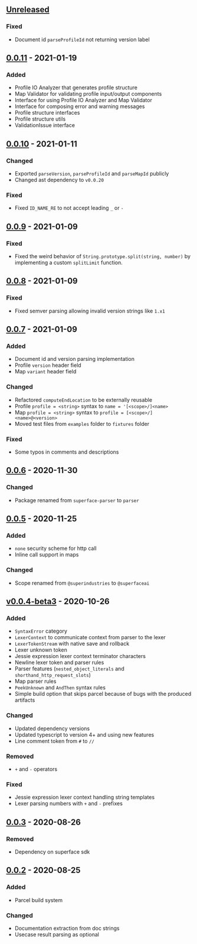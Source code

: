## [Unreleased]

### Fixed
* Document id `parseProfileId` not returning version label

## [0.0.11] - 2021-01-19

### Added
* Profile IO Analyzer that generates profile structure
* Map Validator for validating profile input/output components 
* Interface for using Profile IO Analyzer and Map Validator
* Interface for composing error and warning messages
* Profile structure interfaces
* Profile structure utils
* ValidationIssue interface

## [0.0.10] - 2021-01-11

### Changed
* Exported `parseVersion`, `parseProfileId` and `parseMapId` publicly
* Changed ast dependency to `v0.0.20`

### Fixed
* Fixed `ID_NAME_RE` to not accept leading `_` or `-`

## [0.0.9] - 2021-01-09

### Fixed
* Fixed the weird behavior of `String.prototype.split(string, number)` by implementing a custom `splitLimit` function.

## [0.0.8] - 2021-01-09

### Fixed
* Fixed semver parsing allowing invalid version strings like `1.x1`

## [0.0.7] - 2021-01-09

### Added
* Document id and version parsing implementation
* Profile `version` header field
* Map `variant` header field

### Changed
* Refactored `computeEndLocation` to be externally reusable
* Profile `profile = <string>` syntax to `name = '[<scope>/]<name>`
* Map `profile = <string>` syntax to `profile = [<scope>/]<name>@<version>`
* Moved test files from `examples` folder to `fixtures` folder

### Fixed
* Some typos in comments and descriptions

## [0.0.6] - 2020-11-30

### Changed
* Package renamed from `superface-parser` to `parser`

## [0.0.5] - 2020-11-25

### Added
* `none` security scheme for http call
* Inline call support in maps

### Changed
* Scope renamed from `@superindustries` to `@superfaceai`

## [v0.0.4-beta3] - 2020-10-26

### Added
* `SyntaxError` category
* `LexerContext` to communicate context from parser to the lexer
* `LexerTokenStream` with native save and rollback
* Lexer unknown token
* Jessie expression lexer context terminator characters
* Newline lexer token and parser rules
* Parser features (`nested_object_literals` and `shorthand_http_request_slots`)
* Map parser rules
* `PeekUnknown` and `AndThen` syntax rules
* Simple build option that skips parcel because of bugs with the produced artifacts

### Changed
* Updated dependency versions
* Updated typescript to version 4+ and using new features
* Line comment token from `#` to `//`

### Removed
* `+` and `-` operators

### Fixed
* Jessie expression lexer context handling string templates
* Lexer parsing numbers with `+` and `-` prefixes

## [0.0.3] - 2020-08-26

### Removed
* Dependency on superface sdk

## [0.0.2] - 2020-08-25

### Added
* Parcel build system

### Changed
* Documentation extraction from doc strings
* Usecase result parsing as optional

[Unreleased]: https://github.com/superfaceai/parser/compare/v0.0.11...HEAD
[0.0.11]: https://github.com/superfaceai/parser/compare/v0.0.10...v0.0.11
[0.0.10]: https://github.com/superfaceai/parser/compare/v0.0.9...v0.0.10
[0.0.9]: https://github.com/superfaceai/parser/compare/v0.0.8...v0.0.9
[0.0.8]: https://github.com/superfaceai/parser/compare/v0.0.7...v0.0.8
[0.0.7]: https://github.com/superfaceai/parser/compare/v0.0.6...v0.0.7
[0.0.6]: https://github.com/superfaceai/parser/compare/v0.0.5...v0.0.6
[0.0.5]: https://github.com/superfaceai/parser/compare/v0.0.4-beta3...v0.0.5
[v0.0.4-beta3]: https://github.com/superfaceai/parser/compare/v0.0.3...v0.0.4-beta3
[0.0.3]: https://github.com/superfaceai/parser/compare/v0.0.2...v0.0.3
[0.0.2]: https://github.com/superfaceai/parser/releases/tag/v0.0.2
